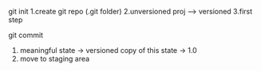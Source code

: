 git init
1.create git repo (.git folder)
2.unversioned proj --> versioned
3.first step


git commit
1. meaningful state -> versioned copy of this state -> 1.0
2. move to staging area